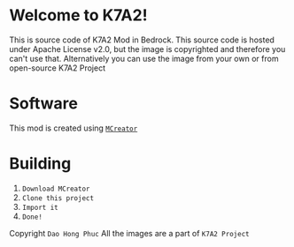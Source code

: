 ﻿# Welcome to K7A2!
This is source code of K7A2 Mod in Bedrock. This source code is hosted under Apache License v2.0, but the image is copyrighted and therefore you can't use that. Alternatively you can use the image from your own or from open-source K7A2 Project

# Software
This mod is created using [`MCreator`](https://mcreator.net)


# Building

1. `Download MCreator`
2. `Clone this project`
3. `Import it`
4. `Done!`

Copyright `Dao Hong Phuc`
All the images are a part of `K7A2 Project`

